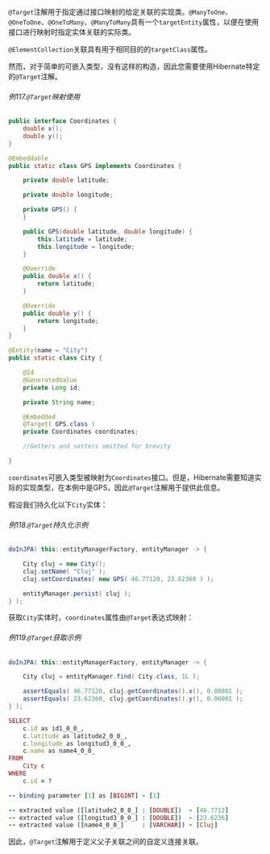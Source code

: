 `@Target`注解用于指定通过接口映射的给定关联的实现类。`@ManyToOne`、`@OneToOne`、`@OneToMany`、`@ManyToMany`具有一个`targetEntity`属性，以便在使用接口进行映射时指定实体关联的实际类。

`@ElementCollection`关联具有用于相同目的的`targetClass`属性。

然而，对于简单的可嵌入类型，没有这样的构造，因此您需要使用Hibernate特定的`@Target`注解。

###### 例117.`@Target`映射使用

```java
public interface Coordinates {
    double x();
    double y();
}

@Embeddable
public static class GPS implements Coordinates {

    private double latitude;

    private double longitude;

    private GPS() {
    }

    public GPS(double latitude, double longitude) {
        this.latitude = latitude;
        this.longitude = longitude;
    }

    @Override
    public double x() {
        return latitude;
    }

    @Override
    public double y() {
        return longitude;
    }
}

@Entity(name = "City")
public static class City {

    @Id
    @GeneratedValue
    private Long id;

    private String name;

    @Embedded
    @Target( GPS.class )
    private Coordinates coordinates;

    //Getters and setters omitted for brevity

}
```

`coordinates`可嵌入类型被映射为`Coordinates`接口。但是，Hibernate需要知道实际的实现类型，在本例中是GPS，因此`@Target`注解用于提供此信息。

假设我们持久化以下`City`实体：

###### 例118.`@Target`持久化示例

```java
doInJPA( this::entityManagerFactory, entityManager -> {

    City cluj = new City();
    cluj.setName( "Cluj" );
    cluj.setCoordinates( new GPS( 46.77120, 23.62360 ) );

    entityManager.persist( cluj );
} );
```

获取`City`实体时，`coordinates`属性由`@Target`表达式映射：

###### 例119.`@Target`获取示例

```java
doInJPA( this::entityManagerFactory, entityManager -> {

    City cluj = entityManager.find( City.class, 1L );

    assertEquals( 46.77120, cluj.getCoordinates().x(), 0.00001 );
    assertEquals( 23.62360, cluj.getCoordinates().y(), 0.00001 );
} );
```

```ruby
SELECT
    c.id as id1_0_0_,
    c.latitude as latitude2_0_0_,
    c.longitude as longitud3_0_0_,
    c.name as name4_0_0_
FROM
    City c
WHERE
    c.id = ?

-- binding parameter [1] as [BIGINT] - [1]

-- extracted value ([latitude2_0_0_] : [DOUBLE])  - [46.7712]
-- extracted value ([longitud3_0_0_] : [DOUBLE])  - [23.6236]
-- extracted value ([name4_0_0_]     : [VARCHAR]) - [Cluj]
```

因此，`@Target`注解用于定义父子关联之间的自定义连接关联。

